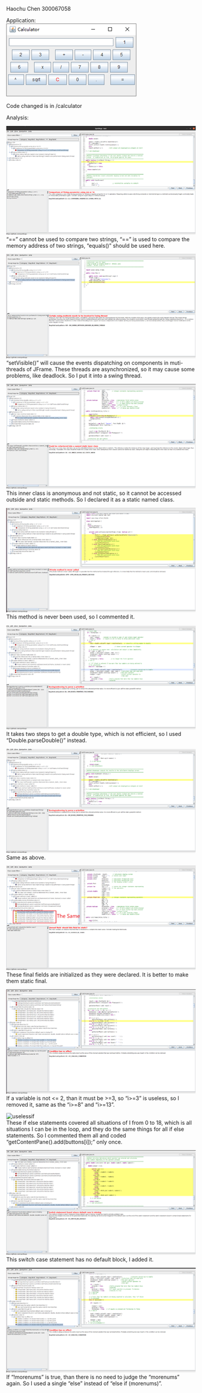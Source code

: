 Haochu Chen
300067058

Application:  
![calculator](img/calculator.png)

Code changed is in /calculator

Analysis:

![equals](img/equals.png)  
“==” cannot be used to compare two strings, “==” is used to compare the memory address of two strings, “equals()” should be used here.  






![swing](img/swing.png)  
“setVisible()” will cause the events dispatching on components in muti-threads of JFrame. These threads are asynchronized, so it may cause some problems, like deadlock. So I put it into a swing thread.  

![innerclass](img/innerclass.png)  
This inner class is anonymous and not static, so it cannot be accessed outside and static methods. So I declared it as a static named class.  

![notused](img/notused.png)  
This method is never been used, so I commented it.  

![double](img/double.png)  
It takes two steps to get a double type, which is not efficient, so I used “Double.parseDouble()” instead.  

![double2](img/double2.png)  
Same as above.  

![final](img/final.png)  
These final fields are initialized as they were declared. It is better to make them static final.  

![ifelse](img/ifelse.png)  
If a variable is not <= 2, than it must be >=3, so “i>=3” is useless, so I removed it, same as the “i>=8” and “i>=13”.  

![uselessif](img/uselessif.png)  
These if else statements covered all situations of I from 0 to 18, which is all situations I can be in the loop, and they do the same things for all if else statements. So I commented them all and coded “getContentPane().add(buttons[i]);” only once.  

![default](img/default.png)  
This switch case statement has no default block, I added it.  

![morenums](img/morenums.png)  
If “!morenums” is true, than there is no need to judge the “morenums” again. So I used a single “else” instead of “else if (morenums)”.  